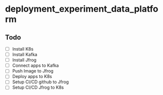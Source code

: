 # deployment_experiment_data_platform
## Todo
- [ ] Install K8s
- [ ] Install Kafka
- [ ] Install Jfrog
- [ ] Connect apps to Kafka
- [ ] Push Image to Jfrog
- [ ] Deploy apps to K8s
- [ ] Setup CI/CD github to Jfrog 
- [ ] Setup CI/CD Jfrog to K8s
